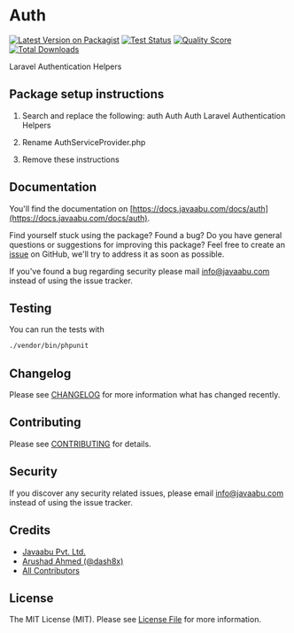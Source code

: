 # Auth

[![Latest Version on Packagist](https://img.shields.io/packagist/v/javaabu/auth.svg?style=flat-square)](https://packagist.org/packages/javaabu/auth)
[![Test Status](../../actions/workflows/run-tests.yml/badge.svg)](../../actions/workflows/run-tests.yml)
[![Quality Score](https://img.shields.io/scrutinizer/g/javaabu/auth.svg?style=flat-square)](https://scrutinizer-ci.com/g/javaabu/auth)
[![Total Downloads](https://img.shields.io/packagist/dt/javaabu/auth.svg?style=flat-square)](https://packagist.org/packages/javaabu/auth)

Laravel Authentication Helpers


## Package setup instructions
1. Search and replace the following:
auth
Auth
Auth
Laravel Authentication Helpers

2. Rename AuthServiceProvider.php

3. Remove these instructions


## Documentation

You'll find the documentation on [https://docs.javaabu.com/docs/auth](https://docs.javaabu.com/docs/auth).

Find yourself stuck using the package? Found a bug? Do you have general questions or suggestions for improving this package? Feel free to create an [issue](../../issues) on GitHub, we'll try to address it as soon as possible.

If you've found a bug regarding security please mail [info@javaabu.com](mailto:info@javaabu.com) instead of using the issue tracker.


## Testing

You can run the tests with

``` bash
./vendor/bin/phpunit
```

## Changelog

Please see [CHANGELOG](CHANGELOG.md) for more information what has changed recently.

## Contributing

Please see [CONTRIBUTING](CONTRIBUTING.md) for details.

## Security

If you discover any security related issues, please email [info@javaabu.com](mailto:info@javaabu.com) instead of using the issue tracker.

## Credits

- [Javaabu Pvt. Ltd.](https://github.com/javaabu)
- [Arushad Ahmed (@dash8x)](http://arushad.org)
- [All Contributors](../../contributors)

## License

The MIT License (MIT). Please see [License File](LICENSE.md) for more information.
